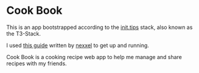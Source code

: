 # Cook Book

This is an app bootstrapped according to the [init.tips](https://init.tips) stack, also known as the T3-Stack.

I used [this guide](https://www.nexxel.dev/blog/ct3a-guestbook) written by [nexxel](https://www.nexxel.dev/) to get up and running.

Cook Book is a cooking recipe web app to help me manage and share recipes with my friends.